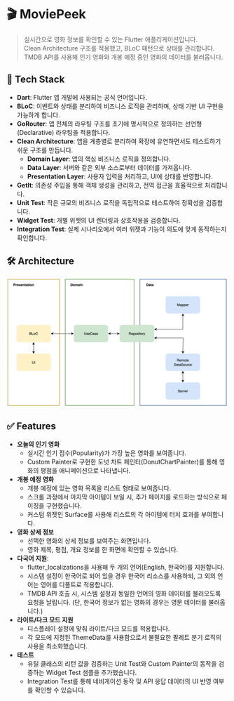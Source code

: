 # 🎬 MoviePeek

> 실시간으로 영화 정보를 확인할 수 있는 Flutter 애플리케이션입니다.  
> Clean Architecture 구조를 적용했고, BLoC 패턴으로 상태를 관리합니다.  
> TMDB API를 사용해 인기 영화와 개봉 예정 중인 영화의 데이터를 불러옵니다.  

## 🦾 Tech Stack

- **Dart**: Flutter 앱 개발에 사용되는 공식 언어입니다.
- **BLoC**: 이벤트와 상태를 분리하여 비즈니스 로직을 관리하며, 상태 기반 UI 구현을 가능하게 합니다.
- **GoRouter**: 앱 전체의 라우팅 구조를 초기에 명시적으로 정의하는 선언형(Declarative) 라우팅을 적용합니다.
- **Clean Architecture**: 앱을 계층별로 분리하여 확장에 유연하면서도 테스트하기 쉬운 구조를 만듭니다.
  - **Domain Layer**: 앱의 핵심 비즈니스 로직을 정의합니다.
  - **Data Layer**: 서버와 같은 외부 소스로부터 데이터를 가져옵니다.
  - **Presentation Layer**: 사용자 입력을 처리하고, UI에 상태를 반영합니다.
- **GetIt**: 의존성 주입을 통해 객체 생성을 관리하고, 전역 접근을 효율적으로 처리합니다.
- **Unit Test**: 작은 규모의 비즈니스 로직을 독립적으로 테스트하여 정확성을 검증합니다.
- **Widget Test**: 개별 위젯의 UI 렌더링과 상호작용을 검증합니다.
- **Integration Test**: 실제 시나리오에서 여러 위젯과 기능이 의도에 맞게 동작하는지 확인합니다.

## 🛠️ Architecture
![Architecture Diagram](docs/Architecture.png)

## ✅ Features

- **오늘의 인기 영화**
  - 실시간 인기 점수(Popularity)가 가장 높은 영화를 보여줍니다.
  - Custom Painter로 구현한 도넛 차트 페인터(DonutChartPainter)를 통해 영화의 평점을 애니메이션으로 나타냅니다. 
- **개봉 예정 영화** 
  - 개봉 예정에 있는 영화 목록을 리스트 형태로 보여줍니다.
  - 스크롤 과정에서 마지막 아이템이 보일 시, 추가 페이지를 로드하는 방식으로 페이징을 구현했습니다.
  - 커스텀 위젯인 Surface를 사용해 리스트의 각 아이템에 터치 효과를 부여합니다.
- **영화 상세 정보**
  - 선택한 영화의 상세 정보를 보여주는 화면입니다.
  - 영화 제목, 평점, 개요 정보를 한 화면에 확인할 수 있습니다.
- **다국어 지원**:
  - flutter_localizations을 사용해 두 개의 언어(English, 한국어)를 지원합니다.
  - 시스템 설정이 한국어로 되어 있을 경우 한국어 리소스를 사용하되, 그 외의 언어는 영어를 디폴트로 적용합니다.
  - TMDB API 호출 시, 시스템 설정과 동일한 언어의 영화 데이터를 불러오도록 요청을 날립니다. (단, 한국어 정보가 없는 영화의 경우는 영문 데이터를 불러옵니다.) 
- **라이트/다크 모드 지원**
  - 디스플레이 설정에 맞춰 라이트/다크 모드를 적용합니다.
  - 각 모드에 지정된 ThemeData를 사용함으로서 불필요한 팔레트 분기 로직의 사용을 최소화했습니다.
- **테스트**
  - 유틸 클래스의 리턴 값을 검증하는 Unit Test와 Custom Painter의 동작을 검증하는 Widget Test 샘플을 추가했습니다.
  - Integration Test를 통해 네비게이션 동작 및 API 응답 데이터의 UI 반영 여부를 확인할 수 있습니다.
